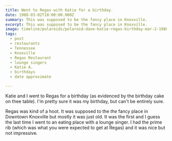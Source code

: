 ```yaml
---
title: Went to Regas with Katie for a birthday.
date: 1988-03-02T18:00:00.000Z
summary: This was supposed to be the fancy place in Knoxville.
excerpt: This was supposed to be the fancy place in Knoxville.
image: timeline/polaroids/polaroid-dave-katie-regas-birthday-mar-2-1988.jpg
tags:
  - post 
  - restaurants
  - Tennessee
  - Knoxville
  - Regas Restaurant
  - lounge singers
  - Katie A.
  - birthdays
  - date approximate

---
```


Katie and I went to Regas for a birthday (as evidenced by the birthday cake on thee table). I'm pretty sure it was my birthday, but can't be entirely sure.

Regas was kind of a hoot. It was supposed to the _the_ fancy place in Downtown Knoxville but mostly it was just old. It was the first and I guess the last time I went to an eating place with a lounge singer. I had the prime rib (which was what you were expected to get at Regas) and it was nice but not impressive.